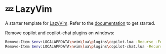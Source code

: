 # 💤 LazyVim

A starter template for [LazyVim](https://github.com/LazyVim/LazyVim).
Refer to the [documentation](https://lazyvim.github.io/installation) to get started.

Remove copilot and copilot-chat plugins on windows:
```bash
Remove-Item $env:LOCALAPPDATA\nvim\lua\plugins\copilot.lua -Recurse -Force
Remove-Item $env:LOCALAPPDATA\nvim\lua\plugins\copilot-chat.lua -Recurse -Force
```
